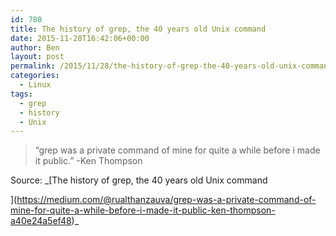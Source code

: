 ```yaml
---
id: 780
title: The history of grep, the 40 years old Unix command
date: 2015-11-28T16:42:06+00:00
author: Ben
layout: post
permalink: /2015/11/28/the-history-of-grep-the-40-years-old-unix-command/
categories:
  - Linux
tags:
  - grep
  - history
  - Unix
---
```

> “grep was a private command of mine for quite a while before i made it public.” -Ken Thompson

Source: _[The history of grep, the 40 years old Unix command
  
](https://medium.com/@rualthanzauva/grep-was-a-private-command-of-mine-for-quite-a-while-before-i-made-it-public-ken-thompson-a40e24a5ef48)_